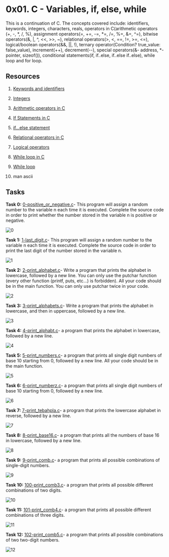 # **0x01. C - Variables, if, else, while**

This is a continuation of C. The concepts covered include: identifiers, keywords, integers, characters, reals, operators in C(arithmetic operators (+, -, *, /, %), assignment operators(=, +=, -=, *=, /=, %=, &=, ^=), bitwise operators(&, |, ^, <<, >>, ~), relational operators(>, <, ==, !=, >=, <=), logical/boolean operators(&&, ||, !), ternary operator(Condition? true_value: false_value), increment(++), decrement(--), special operators(&- address, *-pointer, sizeof()), conditional statements(if, if..else, if..else if..else), while loop and for loop.

## Resources

1. [Keywords and identifiers](https://publications.gbdirect.co.uk//c_book/chapter2/keywords_and_identifiers.html)

2. [Integers](https://publications.gbdirect.co.uk//c_book/chapter2/integral_types.html)

3. [Arithmetic operators in C](https://www.tutorialspoint.com/cprogramming/c_arithmetic_operators.htm)

4. [If Statements in C](https://www.cprogramming.com/tutorial/c/lesson2.html)

5. [if...else statement](https://www.tutorialspoint.com/cprogramming/if_else_statement_in_c.htm)

6. [Relational operators in C](https://www.tutorialspoint.com/cprogramming/c_relational_operators.htm)

7. [Logical operators](https://www.fresh2refresh.com/c-programming/c-operators-expressions/c-logical-operators/)

8. [While loop in C](https://www.tutorialspoint.com/cprogramming/c_while_loop.htm)

9. [While loop](https://www.youtube.com/watch?v=Ju1LYO9pkaI)

10. man ascii

## Tasks

**Task 0:** [0-positive_or_negative.c](https://github.com/Muthoni-Maryanne/alx-low_level_programming/blob/master/0x01-variables_if_else_while/0-positive_or_negative.c)- This program will assign a random number to the variable n each time it is executed. Complete the source code in order to print whether the number stored in the variable n is positive or negative.

![0](https://github.com/Muthoni-Maryanne/alx-low_level_programming/assets/107298263/456170ee-c166-40ae-a49e-9302ab6a6698)

**Task 1:** [1-last_digit.c](https://github.com/Muthoni-Maryanne/alx-low_level_programming/blob/master/0x01-variables_if_else_while/1-last_digit.c)- This program will assign a random number to the variable n each time it is executed. Complete the source code in order to print the last digit of the number stored in the variable n.

![1](https://github.com/Muthoni-Maryanne/alx-low_level_programming/assets/107298263/988195c5-0b29-4e74-a094-09ed34216be4)

**Task 2:** [2-print_alphabet.c](https://github.com/Muthoni-Maryanne/alx-low_level_programming/blob/master/0x01-variables_if_else_while/2-print_alphabet.c)- Write a program that prints the alphabet in lowercase, followed by a new line. You can only use the putchar function (every other function (printf, puts, etc…) is forbidden). All your code should be in the main function. You can only use putchar twice in your code.

![2](https://github.com/Muthoni-Maryanne/alx-low_level_programming/assets/107298263/319de61b-8e84-483c-b181-7de7d039d7cf)

**Task 3:** [3-print_alphabets.c](https://github.com/Muthoni-Maryanne/alx-low_level_programming/blob/master/0x01-variables_if_else_while/3-print_alphabets.c)- Write a program that prints the alphabet in lowercase, and then in uppercase, followed by a new line.

![3](https://github.com/Muthoni-Maryanne/alx-low_level_programming/assets/107298263/614792fe-8a5d-467b-90c2-e01d80719a47)

**Task 4:** [4-print_alphabt.c](https://github.com/Muthoni-Maryanne/alx-low_level_programming/blob/master/0x01-variables_if_else_while/4-print_alphabt.c)- a program that prints the alphabet in lowercase, followed by a new line.

![4](https://github.com/Muthoni-Maryanne/alx-low_level_programming/assets/107298263/cd8d3850-a03a-4de4-956b-5b1f33f9ea5e)

**Task 5:** [5-print_numbers.c](https://github.com/Muthoni-Maryanne/alx-low_level_programming/blob/master/0x01-variables_if_else_while/5-print_numbers.c)- a program that prints all single digit numbers of base 10 starting from 0, followed by a new line. All your code should be in the main function.

![5](https://github.com/Muthoni-Maryanne/alx-low_level_programming/assets/107298263/bc2dd8e7-e12f-46c5-86b5-4fe0bc87745f)

**Task 6:** [6-print_numberz.c](https://github.com/Muthoni-Maryanne/alx-low_level_programming/blob/master/0x01-variables_if_else_while/6-print_numberz.c)-  a program that prints all single digit numbers of base 10 starting from 0, followed by a new line.

![6](https://github.com/Muthoni-Maryanne/alx-low_level_programming/assets/107298263/c903003d-b4c7-4c4e-a7ba-9e9af9ae6c97)

**Task 7:** [7-print_tebahpla.c](https://github.com/Muthoni-Maryanne/alx-low_level_programming/blob/master/0x01-variables_if_else_while/7-print_tebahpla.c)- a program that prints the lowercase alphabet in reverse, followed by a new line.

![7](https://github.com/Muthoni-Maryanne/alx-low_level_programming/assets/107298263/994149b5-2539-4568-af6d-000a12e287a6)

**Task 8:** [8-print_base16.c](https://github.com/Muthoni-Maryanne/alx-low_level_programming/blob/master/0x01-variables_if_else_while/8-print_base16.c)- a program that prints all the numbers of base 16 in lowercase, followed by a new line.

![8](https://github.com/Muthoni-Maryanne/alx-low_level_programming/assets/107298263/ab85eae2-5a13-469e-a306-af2391f879ce)

**Task 9:** [9-print_comb.c](https://github.com/Muthoni-Maryanne/alx-low_level_programming/blob/master/0x01-variables_if_else_while/9-print_comb.c)- a program that prints all possible combinations of single-digit numbers.

![9](https://github.com/Muthoni-Maryanne/alx-low_level_programming/assets/107298263/a44d1501-2e92-458c-aa20-6f3e725575cb)

**Task 10:** [100-print_comb3.c](https://github.com/Muthoni-Maryanne/alx-low_level_programming/blob/master/0x01-variables_if_else_while/100-print_comb3.c)- a program that prints all possible different combinations of two digits.

![10](https://github.com/Muthoni-Maryanne/alx-low_level_programming/assets/107298263/46e0fea2-9734-4b59-9c91-5eda8341da49)

**Task 11:** [101-print_comb4.c](https://github.com/Muthoni-Maryanne/alx-low_level_programming/blob/master/0x01-variables_if_else_while/101-print_comb4.c)- a program that prints all possible different combinations of three digits.

![11](https://github.com/Muthoni-Maryanne/alx-low_level_programming/assets/107298263/a94db6e4-0a4c-4fb4-b197-017399cb2d8e)

**Task 12:** [102-print_comb5.c](https://github.com/Muthoni-Maryanne/alx-low_level_programming/blob/master/0x01-variables_if_else_while/102-print_comb5.c)- a program that prints all possible combinations of two two-digit numbers.

![12](https://github.com/Muthoni-Maryanne/alx-low_level_programming/assets/107298263/479411a3-170f-452e-80fd-b0f7e1bf63b5)





